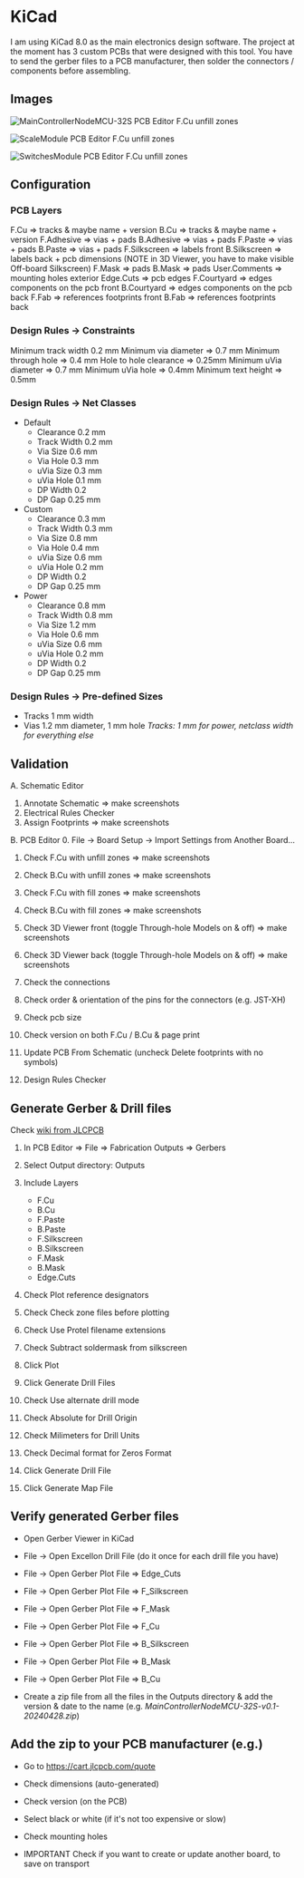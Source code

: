 # KiCad
I am using KiCad 8.0 as the main electronics design software. The project at the moment has 3 custom PCBs that were designed with this tool.
You have to send the gerber files to a PCB manufacturer, then solder the connectors / components before assembling.

## Images

![MainControllerNodeMCU-32S PCB Editor F.Cu unfill zones](./Images/MainControllerNodeMCU-32S_PCB_Editor_F.Cu_unfill_zones.PNG "MainControllerNodeMCU-32S PCB Editor F.Cu unfill zones")

![ScaleModule PCB Editor F.Cu unfill zones](./Images/ScaleModule_PCB_Editor_F.Cu_unfill_zones.PNG "ScaleModule PCB Editor F.Cu unfill zones")

![SwitchesModule PCB Editor F.Cu unfill zones](./Images/SwitchesModule_PCB_Editor_F.Cu_unfill_zones.PNG "SwitchesModule PCB Editor F.Cu unfill zones")


## Configuration
### PCB Layers
F.Cu => tracks & maybe name + version
B.Cu => tracks & maybe name + version
F.Adhesive => vias + pads
B.Adhesive => vias + pads
F.Paste => vias + pads
B.Paste => vias + pads
F.Silkscreen => labels front
B.Silkscreen => labels back + pcb dimensions (NOTE in 3D Viewer, you have to make visible Off-board Silkscreen)
F.Mask => pads
B.Mask => pads
User.Comments => mounting holes exterior
Edge.Cuts => pcb edges
F.Courtyard => edges components on the pcb front
B.Courtyard => edges components on the pcb back
F.Fab => references footprints front
B.Fab => references footprints back

### Design Rules -> Constraints
Minimum track width 0.2 mm
Minimum via diameter => 0.7 mm
Minimum through hole => 0.4 mm
Hole to hole clearance => 0.25mm
Minimum uVia diameter => 0.7 mm
Minimum uVia hole => 0.4mm
Minimum text height => 0.5mm

### Design Rules -> Net Classes
- Default
    - Clearance 0.2 mm
    - Track Width 0.2 mm
    - Via Size 0.6 mm
    - Via Hole 0.3 mm
    - uVia Size 0.3 mm
    - uVia Hole 0.1 mm
    - DP Width 0.2
    - DP Gap 0.25 mm
- Custom
    - Clearance 0.3 mm
    - Track Width 0.3 mm
    - Via Size 0.8 mm
    - Via Hole 0.4 mm
    - uVia Size 0.6 mm
    - uVia Hole 0.2 mm
    - DP Width 0.2
    - DP Gap 0.25 mm
- Power
    - Clearance 0.8 mm
    - Track Width 0.8 mm
    - Via Size 1.2 mm
    - Via Hole 0.6 mm
    - uVia Size 0.6 mm
    - uVia Hole 0.2 mm
    - DP Width 0.2
    - DP Gap 0.25 mm

### Design Rules -> Pre-defined Sizes
- Tracks 1 mm width
- Vias 1.2 mm diameter, 1 mm hole
*Tracks: 1 mm for power, netclass width for everything else*


## Validation
A. Schematic Editor
1. Annotate Schematic => make screenshots
2. Electrical Rules Checker
3. Assign Footprints => make screenshots

B. PCB Editor
0. File -> Board Setup -> Import Settings from Another Board...
1. Check F.Cu with unfill zones => make screenshots
2. Check B.Cu with unfill zones => make screenshots
3. Check F.Cu with fill zones => make screenshots
4. Check B.Cu with fill zones => make screenshots
5. Check 3D Viewer front (toggle Through-hole Models on & off) => make screenshots
6. Check 3D Viewer back (toggle Through-hole Models on & off) => make screenshots

7. Check the connections
8. Check order & orientation of the pins for the connectors (e.g. JST-XH)
9. Check pcb size
10. Check version on both F.Cu / B.Cu & page print

11. Update PCB From Schematic (uncheck Delete footprints with no symbols)
12. Design Rules Checker


## Generate Gerber & Drill files
Check [wiki from JLCPCB](https://jlcpcb.com/help/article/362-how-to-generate-gerber-and-drill-files-in-kicad-7)

1. In PCB Editor => File => Fabrication Outputs => Gerbers
2. Select Output directory: Outputs
3. Include Layers
    * F.Cu
    * B.Cu
    * F.Paste
    * B.Paste
    * F.Silkscreen
    * B.Silkscreen
    * F.Mask
    * B.Mask
    * Edge.Cuts
4. Check Plot reference designators
5. Check Check zone files before plotting
6. Check Use Protel filename extensions
7. Check Subtract soldermask from silkscreen

8. Click Plot

9. Click Generate Drill Files
10. Check Use alternate drill mode
11. Check Absolute for Drill Origin
12. Check Milimeters for Drill Units
13. Check Decimal format for Zeros Format

14. Click Generate Drill File
15. Click Generate Map File


## Verify generated Gerber files
* Open Gerber Viewer in KiCad
* File -> Open Excellon Drill File (do it once for each drill file you have)
* File -> Open Gerber Plot File => Edge_Cuts
* File -> Open Gerber Plot File => F_Silkscreen
* File -> Open Gerber Plot File => F_Mask
* File -> Open Gerber Plot File => F_Cu
* File -> Open Gerber Plot File => B_Silkscreen
* File -> Open Gerber Plot File => B_Mask
* File -> Open Gerber Plot File => B_Cu

* Create a zip file from all the files in the Outputs directory & add the version & date to the name (e.g. *MainControllerNodeMCU-32S-v0.1-20240428.zip*)


## Add the zip to your PCB manufacturer (e.g.)
* Go to https://cart.jlcpcb.com/quote
* Check dimensions (auto-generated)
* Check version (on the PCB)
* Select black or white (if it's not too expensive or slow)
* Check mounting holes

* IMPORTANT Check if you want to create or update another board, to save on transport

